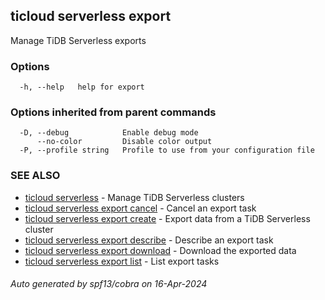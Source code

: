 ## ticloud serverless export

Manage TiDB Serverless exports

### Options

```
  -h, --help   help for export
```

### Options inherited from parent commands

```
  -D, --debug            Enable debug mode
      --no-color         Disable color output
  -P, --profile string   Profile to use from your configuration file
```

### SEE ALSO

* [ticloud serverless](ticloud_serverless.md)	 - Manage TiDB Serverless clusters
* [ticloud serverless export cancel](ticloud_serverless_export_cancel.md)	 - Cancel an export task
* [ticloud serverless export create](ticloud_serverless_export_create.md)	 - Export data from a TiDB Serverless cluster
* [ticloud serverless export describe](ticloud_serverless_export_describe.md)	 - Describe an export task
* [ticloud serverless export download](ticloud_serverless_export_download.md)	 - Download the exported data
* [ticloud serverless export list](ticloud_serverless_export_list.md)	 - List export tasks

###### Auto generated by spf13/cobra on 16-Apr-2024
